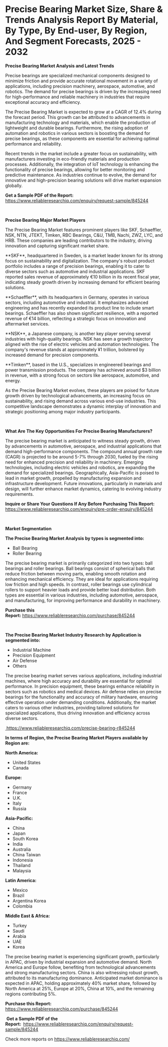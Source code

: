 <p><h1>Precise Bearing Market Size, Share & Trends Analysis Report By Material, By Type, By End-user, By Region, And Segment Forecasts, 2025 - 2032</h1></p><p><strong>Precise Bearing Market Analysis and Latest Trends</strong></p>
<p><p>Precise bearings are specialized mechanical components designed to minimize friction and provide accurate rotational movement in a variety of applications, including precision machinery, aerospace, automotive, and robotics. The demand for precise bearings is driven by the increasing need for high-performance and reliable machinery in industries that require exceptional accuracy and efficiency.</p><p>The Precise Bearing Market is expected to grow at a CAGR of 12.4% during the forecast period. This growth can be attributed to advancements in manufacturing technology and materials, which enable the production of lightweight and durable bearings. Furthermore, the rising adoption of automation and robotics in various sectors is boosting the demand for precise bearings, as these components are essential for achieving optimal performance and reliability.</p><p>Recent trends in the market include a greater focus on sustainability, with manufacturers investing in eco-friendly materials and production processes. Additionally, the integration of IoT technology is enhancing the functionality of precise bearings, allowing for better monitoring and predictive maintenance. As industries continue to evolve, the demand for innovative and high-precision bearing solutions will drive market expansion globally.</p></p>
<p><strong>Get a Sample PDF of the Report:&nbsp;</strong> <a href="https://www.reliableresearchiq.com/enquiry/request-sample/845244?utm_campaign=2462&utm_medium=2&utm_source=Github&utm_content=ia&utm_term=21022025&utm_id=precise-bearing">https://www.reliableresearchiq.com/enquiry/request-sample/845244</a></p>
<p>&nbsp;</p>
<p><strong>Precise Bearing Major Market Players</strong></p>
<p><p>The Precise Bearing Market features prominent players like SKF, Schaeffler, NSK, NTN, JTEKT, Timken, RBC Bearings, C&U, TMB, Nachi, ZWZ, LYC, and HRB. These companies are leading contributors to the industry, driving innovation and capturing significant market share.</p><p>**SKF**, headquartered in Sweden, is a market leader known for its strong focus on sustainability and digitalization. The company's robust product portfolio includes a range of precision bearings, enabling it to cater to diverse sectors such as automotive and industrial applications. SKF reported sales revenue of approximately €10 billion in its recent fiscal year, indicating steady growth driven by increasing demand for efficient bearing solutions.</p><p>**Schaeffler**, with its headquarters in Germany, operates in various sectors, including automotive and industrial. It emphasizes advanced engineering and has recently expanded its product line to include smart bearings. Schaeffler has also shown significant resilience, with a reported revenue of €14 billion, reflecting a strategic focus on innovation and aftermarket services.</p><p>**NSK**, a Japanese company, is another key player serving several industries with high-quality bearings. NSK has seen a growth trajectory aligned with the rise of electric vehicles and automation technologies. The company's revenue stands at approximately ¥1 trillion, bolstered by increased demand for precision components.</p><p>**Timken**, based in the U.S., specializes in engineered bearings and power transmission products. The company has achieved around $3 billion in revenue, with a strong focus on sectors like aerospace, automotive, and energy.</p><p>As the Precise Bearing Market evolves, these players are poised for future growth driven by technological advancements, an increasing focus on sustainability, and rising demand across various end-use industries. This competitive landscape demonstrates a dynamic interplay of innovation and strategic positioning among major industry participants.</p></p>
<p>&nbsp;</p>
<p><strong>What Are The Key Opportunities For Precise Bearing Manufacturers?</strong></p>
<p><p>The precise bearing market is anticipated to witness steady growth, driven by advancements in automotive, aerospace, and industrial applications that demand high-performance components. The compound annual growth rate (CAGR) is projected to be around 5-7% through 2030, fueled by the rising need for enhanced precision and reliability in machinery. Emerging technologies, including electric vehicles and robotics, are expanding the demand for specialized bearings. Geographically, Asia-Pacific is poised to lead in market growth, propelled by manufacturing expansion and infrastructure development. Future innovations, particularly in materials and design, will further enhance market dynamics, catering to evolving industry requirements.</p></p>
<p><strong>Inquire or Share Your Questions If Any Before Purchasing This Report:</strong> <a href="https://www.reliableresearchiq.com/enquiry/pre-order-enquiry/845244?utm_campaign=2462&utm_medium=2&utm_source=Github&utm_content=ia&utm_term=21022025&utm_id=precise-bearing">https://www.reliableresearchiq.com/enquiry/pre-order-enquiry/845244</a></p>
<p>&nbsp;</p>
<p><strong>Market Segmentation</strong></p>
<p><strong>The Precise Bearing Market Analysis by types is segmented into:</strong></p>
<p><ul><li>Ball Bearing</li><li>Roller Bearing</li></ul></p>
<p><p>The precise bearing market is primarily categorized into two types: ball bearings and roller bearings. Ball bearings consist of spherical balls that reduce friction between moving parts, enabling smooth rotation and enhancing mechanical efficiency. They are ideal for applications requiring low friction and high speeds. In contrast, roller bearings use cylindrical rollers to support heavier loads and provide better load distribution. Both types are essential in various industries, including automotive, aerospace, and manufacturing, for improving performance and durability in machinery.</p></p>
<p><strong>Purchase this Report:&nbsp;</strong><a href="https://www.reliableresearchiq.com/purchase/845244?utm_campaign=2462&utm_medium=2&utm_source=Github&utm_content=ia&utm_term=21022025&utm_id=precise-bearing">https://www.reliableresearchiq.com/purchase/845244</a></p>
<p>&nbsp;</p>
<p><strong>The Precise Bearing Market Industry Research by Application is segmented into:</strong></p>
<p><ul><li>Industrial Machine</li><li>Precision Equipment</li><li>Air Defense</li><li>Others</li></ul></p>
<p><p>The precise bearing market serves various applications, including industrial machines, where high accuracy and durability are essential for optimal performance. In precision equipment, these bearings enhance reliability in sectors such as robotics and medical devices. Air defense relies on precise bearings for the functionality and accuracy of military hardware, ensuring effective operation under demanding conditions. Additionally, the market caters to various other industries, providing tailored solutions for specialized applications, thus driving innovation and efficiency across diverse sectors.</p></p>
<p><a href="https://www.reliableresearchiq.com/precise-bearing-r845244?utm_campaign=2462&utm_medium=2&utm_source=Github&utm_content=ia&utm_term=21022025&utm_id=precise-bearing">&nbsp;https://www.reliableresearchiq.com/precise-bearing-r845244</a></p>
<p><strong>In terms of Region, the Precise Bearing Market Players available by Region are:</strong></p>
<p>
    <p> <strong> North America: </strong>
        <ul>
            <li>United States</li>
            <li>Canada</li>
        </ul>
        </p> 
    <p> <strong> Europe: </strong>
        <ul>
            <li>Germany</li>
            <li>France</li>
            <li>U.K.</li>
            <li>Italy</li>
            <li>Russia</li>
        </ul>
        </p> 
    <p> <strong> Asia-Pacific: </strong>
        <ul>
            <li>China</li>
            <li>Japan</li>
            <li>South Korea</li>
            <li>India</li>
            <li>Australia</li>
            <li>China Taiwan</li>
            <li>Indonesia</li>
            <li>Thailand</li>
            <li>Malaysia</li>
        </ul>
        </p> 
    <p> <strong> Latin America: </strong>
        <ul>
            <li>Mexico</li>
            <li>Brazil</li>
            <li>Argentina Korea</li>
            <li>Colombia</li>
        </ul>
        </p> 
    <p> <strong> Middle East & Africa: </strong>
        <ul>
            <li>Turkey</li>
            <li>Saudi</li>
            <li>Arabia</li>
            <li>UAE</li>
            <li>Korea</li>
        </ul>
    </p>
    </p>
<p><p>The precise bearing market is experiencing significant growth, particularly in APAC, driven by industrial expansion and automotive demand. North America and Europe follow, benefiting from technological advancements and strong manufacturing sectors. China is also witnessing robust growth, attributed to its manufacturing dominance. Anticipated market dominance is expected in APAC, holding approximately 40% market share, followed by North America at 25%, Europe at 20%, China at 10%, and the remaining regions contributing 5%.</p></p>
<p><strong>Purchase this Report: </strong><a href="https://www.reliableresearchiq.com/purchase/845244?utm_campaign=2462&utm_medium=2&utm_source=Github&utm_content=ia&utm_term=21022025&utm_id=precise-bearing">https://www.reliableresearchiq.com/purchase/845244</a></p>
<p>&nbsp;<strong>Get a Sample PDF of the Report:&nbsp;&nbsp;</strong><a href="https://www.reliableresearchiq.com/enquiry/request-sample/845244?utm_campaign=2462&utm_medium=2&utm_source=Github&utm_content=ia&utm_term=21022025&utm_id=precise-bearing">https://www.reliableresearchiq.com/enquiry/request-sample/845244</a></p>
<p><strong></strong></p>
<p>Check more reports on <a href="https://www.reliableresearchiq.com/?utm_campaign=2462&utm_medium=2&utm_source=Github&utm_content=ia&utm_term=21022025&utm_id=precise-bearing">https://www.reliableresearchiq.com/</a></p>